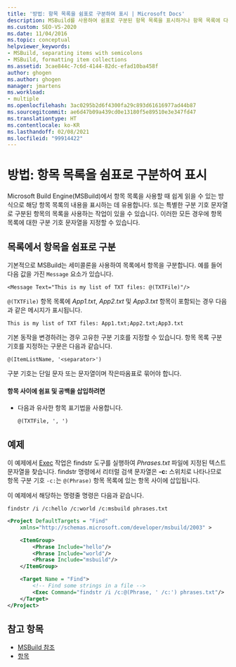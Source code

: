 ```yaml
---
title: '방법: 항목 목록을 쉼표로 구분하여 표시 | Microsoft Docs'
description: MSBuild를 사용하여 쉼표로 구분된 항목 목록을 표시하거나 항목 목록에 다른 구분 기호 문자열을 지정하는 방법을 알아봅니다.
ms.custom: SEO-VS-2020
ms.date: 11/04/2016
ms.topic: conceptual
helpviewer_keywords:
- MSBuild, separating items with semicolons
- MSBuild, formatting item collections
ms.assetid: 3cae844c-7c6d-4144-82dc-efad10ba458f
author: ghogen
ms.author: ghogen
manager: jmartens
ms.workload:
- multiple
ms.openlocfilehash: 3ac0295b2d6f4300fa29c893d61616977ad44b87
ms.sourcegitcommit: ae6d47b09a439cd0e13180f5e89510e3e347fd47
ms.translationtype: HT
ms.contentlocale: ko-KR
ms.lasthandoff: 02/08/2021
ms.locfileid: "99914422"
---
```

# <a name="how-to-display-an-item-list-separated-with-commas"></a>방법: 항목 목록을 쉼표로 구분하여 표시

Microsoft Build Engine(MSBuild)에서 항목 목록을 사용할 때 쉽게 읽을 수 있는 방식으로 해당 항목 목록의 내용을 표시하는 데 유용합니다. 또는 특별한 구분 기호 문자열로 구분된 항목의 목록을 사용하는 작업이 있을 수 있습니다. 이러한 모든 경우에 항목 목록에 대한 구분 기호 문자열을 지정할 수 있습니다.

## <a name="separate-items-in-a-list-with-commas"></a>목록에서 항목을 쉼표로 구분

기본적으로 MSBuild는 세미콜론을 사용하여 목록에서 항목을 구분합니다. 예를 들어 다음 값을 가진 `Message` 요소가 있습니다.

`<Message Text="This is my list of TXT files: @(TXTFile)"/>`

`@(TXTFile)` 항목 목록에 *App1.txt*, *App2.txt* 및 *App3.txt* 항목이 포함되는 경우 다음과 같은 메시지가 표시됩니다.

`This is my list of TXT files: App1.txt;App2.txt;App3.txt`

기본 동작을 변경하려는 경우 고유한 구분 기호를 지정할 수 있습니다. 항목 목록 구분 기호를 지정하는 구문은 다음과 같습니다.

`@(ItemListName, '<separator>')`

구분 기호는 단일 문자 또는 문자열이며 작은따옴표로 묶어야 합니다.

#### <a name="to-insert-a-comma-and-a-space-between-items"></a>항목 사이에 쉼표 및 공백을 삽입하려면

- 다음과 유사한 항목 표기법을 사용합니다.

    `@(TXTFile, ', ')`

## <a name="example"></a>예제

이 예제에서 [Exec](../msbuild/exec-task.md) 작업은 findstr 도구를 실행하여 *Phrases.txt* 파일에 지정된 텍스트 문자열을 찾습니다. findstr 명령에서 리터럴 검색 문자열은 **-c:** 스위치로 나타나므로 항목 구분 기호 `-c:`는 `@(Phrase)` 항목 목록에 있는 항목 사이에 삽입됩니다.

이 예제에서 해당하는 명령줄 명령은 다음과 같습니다.

`findstr /i /c:hello /c:world /c:msbuild phrases.txt`

```xml
<Project DefaultTargets = "Find"
    xmlns="http://schemas.microsoft.com/developer/msbuild/2003" >

    <ItemGroup>
        <Phrase Include="hello"/>
        <Phrase Include="world"/>
        <Phrase Include="msbuild"/>
    </ItemGroup>

    <Target Name = "Find">
        <!-- Find some strings in a file -->
        <Exec Command="findstr /i /c:@(Phrase, ' /c:') phrases.txt"/>
    </Target>
</Project>
```

## <a name="see-also"></a>참고 항목

- [MSBuild 참조](../msbuild/msbuild-reference.md)
- [항목](../msbuild/msbuild-items.md)

